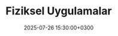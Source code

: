 ---
title: Fiziksel Uygulamalar
slug: "physical-applications"
date: 2025-07-26 15:30:00+0300
description: Donanım projeleri ve fiziksel cihazlar. IoT (Nesnelerin İnterneti), robotik ve diğer fiziksel uygulamalar.
image:

# Badge style
style:
    background: "#EF4444"
    color: "#FFFFFF"
---